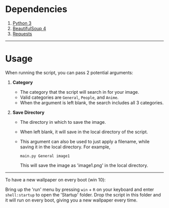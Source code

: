 # Dependencies

1. [Python 3](https://www.python.org/downloads/)
2. [BeautifulSoup 4](https://www.crummy.com/software/BeautifulSoup/)
3. [Requests](http://docs.python-requests.org/en/master/)

---
# Usage

When running the script, you can pass 2 potential arguments:

1. **Category**

	- The category that the script will search in for your image.
	- Valid categories are `General`, `People`, and `Anime`.
	- When the argument is left blank, the search includes all 3 categories.

2. **Save Directory**

	- The directory in which to save the image.
	- When left blank, it will save in the local directory of the script.
	- This argument can also be used to just apply a filename, while saving it in the local directory. For example,
		
        `main.py General image1`
        
        This will save the image as 'image1.png' in the local directory.

---
To have a new wallpaper on every boot (win 10):

Bring up the 'run' menu by pressing `win` + `R` on your keyboard and enter `shell:startup` to open the 'Startup' folder. Drop the script in this folder and it will run on every boot, giving you a new wallpaper every time.
